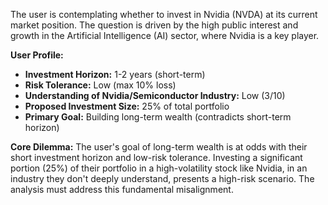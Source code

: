 The user is contemplating whether to invest in Nvidia (NVDA) at its current market position. The question is driven by the high public interest and growth in the Artificial Intelligence (AI) sector, where Nvidia is a key player.

**User Profile:**
*   **Investment Horizon:** 1-2 years (short-term)
*   **Risk Tolerance:** Low (max 10% loss)
*   **Understanding of Nvidia/Semiconductor Industry:** Low (3/10)
*   **Proposed Investment Size:** 25% of total portfolio
*   **Primary Goal:** Building long-term wealth (contradicts short-term horizon)

**Core Dilemma:**
The user's goal of long-term wealth is at odds with their short investment horizon and low-risk tolerance. Investing a significant portion (25%) of their portfolio in a high-volatility stock like Nvidia, in an industry they don't deeply understand, presents a high-risk scenario. The analysis must address this fundamental misalignment.